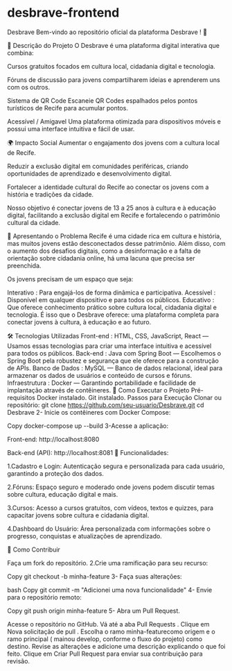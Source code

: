 # desbrave-frontend
Desbrave
Bem-vindo ao repositório oficial da plataforma Desbrave ! 🚀

📝 Descrição do Projeto
O Desbrave é uma plataforma digital interativa que combina:

Cursos gratuitos focados em cultura local, cidadania digital e tecnologia.

Fóruns de discussão para jovens compartilharem ideias e aprenderem uns com os outros.

Sistema de QR Code Escaneie QR Codes espalhados pelos pontos turísticos de Recife para acumular pontos.

Acessível / Amigavel Uma plataforma otimizada para dispositivos móveis e possui uma interface intuitiva e fácil de usar.

🌍 Impacto Social
Aumentar o engajamento dos jovens com a cultura local de Recife.

Reduzir a exclusão digital em comunidades periféricas, criando oportunidades de aprendizado e desenvolvimento digital.

Fortalecer a identidade cultural do Recife ao conectar os jovens com a história e tradições da cidade.

Nosso objetivo é conectar jovens de 13 a 25 anos à cultura e à educação digital, facilitando a exclusão digital em Recife e fortalecendo o patrimônio cultural da cidade.

🎯 Apresentando o Problema
Recife é uma cidade rica em cultura e história, mas muitos jovens estão desconectados desse patrimônio. Além disso, com o aumento dos desafios digitais, como a desinformação e a falta de orientação sobre cidadania online, há uma lacuna que precisa ser preenchida.

Os jovens precisam de um espaço que seja:

Interativo : Para engajá-los de forma dinâmica e participativa.
Acessível : Disponível em qualquer dispositivo e para todos os públicos.
Educativo : Que oferece conhecimento prático sobre cultura local, cidadania digital e tecnologia.
É isso que o Desbrave oferece: uma plataforma completa para conectar jovens à cultura, à educação e ao futuro.

🛠️ Tecnologias Utilizadas
Front-end : HTML, CSS, JavaScript, React — Usamos essas tecnologias para criar uma interface intuitiva e acessível para todos os públicos.
Back-end : Java com Spring Boot — Escolhemos o Spring Boot pela robustez e segurança que ele oferece para a construção de APIs.
Banco de Dados : MySQL — Banco de dados relacional, ideal para armazenar os dados de usuários e conteúdo de cursos e fóruns.
Infraestrutura : Docker — Garantindo portabilidade e facilidade de implantação através de contêineres.
🚀 Como Executar o Projeto
Pré-requisitos
Docker instalado.
Git instalado.
Passos para Execução
Clonar ou repositório:
git clone https://github.com/seu-usuario/Desbrave.git
cd Desbrave
2- Inicie os contêineres com Docker Compose:

Copy
docker-compose up --build
3-Acesse a aplicação:

Front-end: http://localhost:8080

Back-end (API): http://localhost:8081
🧩 Funcionalidades:

1.Cadastro e Login: Autenticação segura e personalizada para cada usuário, garantindo a proteção dos dados.

2.Fóruns: Espaço seguro e moderado onde jovens podem discutir temas sobre cultura, educação digital e mais.

3.Cursos: Acesso a cursos gratuitos, com vídeos, textos e quizzes, para capacitar jovens sobre cultura e cidadania digital.

4.Dashboard do Usuário: Área personalizada com informações sobre o progresso, conquistas e atualizações de aprendizado.

🤝 Como Contribuir

Faça um fork do repositório.
2.Crie uma ramificação para seu recurso:

Copy
git checkout -b minha-feature
3- Faça suas alterações:

bash
Copy
git commit -m "Adicionei uma nova funcionalidade"
4- Envie para o repositório remoto:

Copy
git push origin minha-feature
5- Abra um Pull Request.

Acesse o repositório no GitHub.
Vá até a aba Pull Requests .
Clique em Nova solicitação de pull .
Escolha o ramo minha-featurecomo origem e o ramo principal ( mainou develop, conforme o fluxo do projeto) como destino.
Revise as alterações e adicione uma descrição explicando o que foi feito.
Clique em Criar Pull Request para enviar sua contribuição para revisão.

